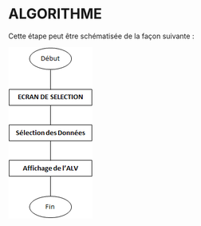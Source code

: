 # **ALGORITHME**

Cette étape peut être schématisée de la façon suivante :

![](../ressources/16_04_01.png)
